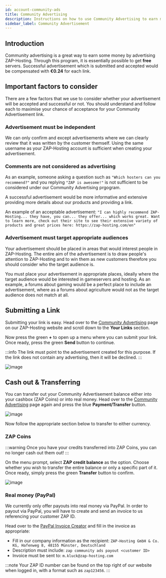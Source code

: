 ```yaml
---
id: account-community-ads
title: Community Advertising
description: Instructions on how to use Community Advertising to earn money via ZAP-Hosting - ZAP-Hosting.com documentation
sidebar_label: Community Advertisement
---
```


## Introduction

Community advertising is a great way to earn some money by advertising ZAP-Hosting. Through this program, it is essentially possible to get **free** servers. Successful advertisement which is submitted and accepted would be compensated with **€0.24** for each link.

## Important factors to consider

There are a few factors that we use to consider whether your advertisement will be accepted and successful or not. You should understand and follow each to maximise your chance of acceptance for your Community Advertisement link.

### Advertisement must be independent

We can only confirm and except advertisements where we can clearly review that it was written by the customer themself. Using the same username as your ZAP-Hosting account is sufficient when creating your advertisement.

### Comments are not considered as advertising

As an example, someone asking a question such as `"Which hosters can you recommend?"` and you replying `"ZAP is awesome!"` is not sufficient to be considered under our Community Advertising prgogram.

A successful advertisement would be more informative and extensive providing more details about our products and providing a link. 

An example of an acceptable advertisement: `"I can highly recommend ZAP-Hosting... they have, you can... they offer... which works great. Want to learn more, check out their site to see their extensive variety of products and great prices here: https://zap-hosting.com/en"`

### Advertisement must target appropriate audiences

Your advertisement should be placed in areas that would interest people in ZAP-Hosting. The entire aim of the advertisement is to draw people's attention to ZAP-Hosting and to win them as new customers therefore you should consider who the target audience is.

You must place your advertisement in appropriate places, ideally where the target audience would be interested in gameservers and hosting. As an example, a forums about gaming would be a perfect place to include an advertisement, where as a forums about agriculture would not as the target audience does not match at all.

## Submitting a Link

Submitting your link is easy. Head over to the [Community Advertising](https://zap-hosting.com/en/customer/communityads/) page on our ZAP-Hosting website and scroll down to the **Your Links** section.

Now press the green **+** to open up a menu where you can submit your link. Once ready, press the green **Send** button to continue.

:::info
The link must point to the advertisement created for this purpose. If the link does not contain any advertising, then it will be declined.
:::

![image](https://github.com/zaphosting/docs/assets/42719082/d94273e7-3c97-4d62-a77a-7901d0293c7f)



## Cash out & Transferring

You can transfer out your Community Advertisement balance either into your cashbox (ZAP Coins) or into real money. Head over to the [Community Advertising](https://zap-hosting.com/en/customer/communityads/) page again and press the blue **Payment/Transfer** button.

![image](https://github.com/zaphosting/docs/assets/42719082/076c45aa-2851-4a0d-b5ed-27ca57102b15)



Now follow the appropriate section below to transfer to either currency.

### ZAP Coins

:::warning
Once you have your credits transferred into ZAP Coins, you can no longer cash out them out!
:::

On the menu prompt, select **ZAP credit balance** as the option. Choose whether you wish to transfer the entire balance or only a specific part of it. Once ready, simply press the green **Transfer** button to confirm.

![image](https://github.com/zaphosting/docs/assets/42719082/27807ca4-4ee7-4e70-92f8-23b887bfef90)



### Real money (PayPal)

We currently only offer payouts into real money via PayPal. In order to payout via PayPal, you will have to create and send an invoice to us referencing your customer ZAP ID.

Head over to the [PayPal Invoice Creator](https://www.paypal.com/invoice/create?fromWidget=newuser) and fill in the invoice as appropriate:

- Fill in our company information as the recipient: `ZAP-Hosting GmbH & Co. KG, Hafenweg 8, 48155 Münster, Deutschland`
- Description must include: `zap community ads payout <customer ID>`
- Invoice must be sent to: `m.kluck@zap-hosting.com`

:::note
Your ZAP ID number can be found on the top right of our website when logged in, with a format such as `zap123456`.
:::